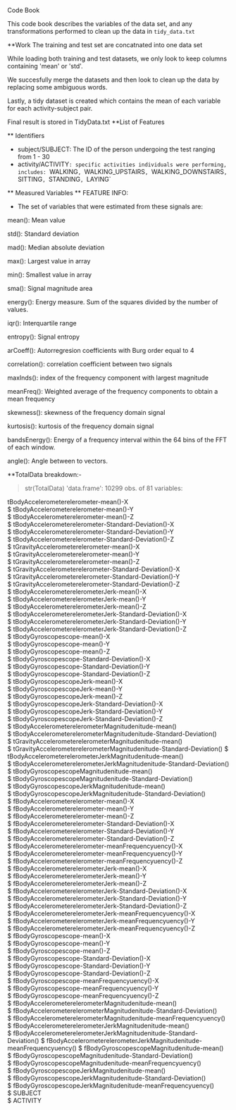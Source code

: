  Code Book

This code book describes the variables of the data set, and any transformations performed to clean up the data in `tidy_data.txt` 

**Work 
The training and test set are concatnated into one data set


While loading both training and test datasets, we only look to keep columns containing 'mean' or 'std'.


We succesfully merge the datasets and then look to clean up the data by replacing some ambiguous words.


Lastly, a tidy dataset is created which contains the mean of each variable for each activity-subject pair.


Final result is stored in TidyData.txt
**List of Features

** Identifiers
* subject/SUBJECT: The ID of the person undergoing the test ranging from 1 - 30
* activity/ACTIVITY`: specific activities individuals were performing, includes: `WALKING`, `WALKING_UPSTAIRS`, `WALKING_DOWNSTAIRS`, `SITTING`, `STANDING`, `LAYING`

** Measured Variables
** FEATURE INFO:
* The set of variables that were estimated from these signals are: 

mean(): Mean value

std(): Standard deviation

mad(): Median absolute deviation 

max(): Largest value in array

min(): Smallest value in array

sma(): Signal magnitude area

energy(): Energy measure. Sum of the squares divided by the number of values. 

iqr(): Interquartile range 

entropy(): Signal entropy

arCoeff(): Autorregresion coefficients with Burg order equal to 4

correlation(): correlation coefficient between two signals

maxInds(): index of the frequency component with largest magnitude

meanFreq(): Weighted average of the frequency components to obtain a mean frequency

skewness(): skewness of the frequency domain signal 

kurtosis(): kurtosis of the frequency domain signal 

bandsEnergy(): Energy of a frequency interval within the 64 bins of the FFT of each window.

angle(): Angle between to vectors.

**TotalData breakdown:-

> str(TotalData)
'data.frame':	10299 obs. of  81 variables:

 tBodyAccelerometerelerometer-mean()-X                               
 $ tBodyAccelerometerelerometer-mean()-Y                               
 $ tBodyAccelerometerelerometer-mean()-Z                              
 $ tBodyAccelerometerelerometer-Standard-Deviation()-X                 
 $ tBodyAccelerometerelerometer-Standard-Deviation()-Y                
 $ tBodyAccelerometerelerometer-Standard-Deviation()-Z                 
 $ tGravityAccelerometerelerometer-mean()-X                           
 $ tGravityAccelerometerelerometer-mean()-Y                           
 $ tGravityAccelerometerelerometer-mean()-Z                            
 $ tGravityAccelerometerelerometer-Standard-Deviation()-X              
 $ tGravityAccelerometerelerometer-Standard-Deviation()-Y              
 $ tGravityAccelerometerelerometer-Standard-Deviation()-Z             
 $ tBodyAccelerometerelerometerJerk-mean()-X                           
 $ tBodyAccelerometerelerometerJerk-mean()-Y                          
 $ tBodyAccelerometerelerometerJerk-mean()-Z                         
 $ tBodyAccelerometerelerometerJerk-Standard-Deviation()-X             
 $ tBodyAccelerometerelerometerJerk-Standard-Deviation()-Y             
 $ tBodyAccelerometerelerometerJerk-Standard-Deviation()-Z            
 $ tBodyGyroscopescope-mean()-X                                        
 $ tBodyGyroscopescope-mean()-Y                                        
 $ tBodyGyroscopescope-mean()-Z                                       
 $ tBodyGyroscopescope-Standard-Deviation()-X                         
 $ tBodyGyroscopescope-Standard-Deviation()-Y                          
 $ tBodyGyroscopescope-Standard-Deviation()-Z                          
 $ tBodyGyroscopescopeJerk-mean()-X                                  
 $ tBodyGyroscopescopeJerk-mean()-Y                                  
 $ tBodyGyroscopescopeJerk-mean()-Z                                   
 $ tBodyGyroscopescopeJerk-Standard-Deviation()-X                      
 $ tBodyGyroscopescopeJerk-Standard-Deviation()-Y                      
 $ tBodyGyroscopescopeJerk-Standard-Deviation()-Z                      
 $ tBodyAccelerometerelerometerMagnitudenitude-mean()                  
 $ tBodyAccelerometerelerometerMagnitudenitude-Standard-Deviation()    
 $ tGravityAccelerometerelerometerMagnitudenitude-mean()               
 $ tGravityAccelerometerelerometerMagnitudenitude-Standard-Deviation() 
 $ tBodyAccelerometerelerometerJerkMagnitudenitude-mean()             
 $ tBodyAccelerometerelerometerJerkMagnitudenitude-Standard-Deviation()
 $ tBodyGyroscopescopeMagnitudenitude-mean()                           
 $ tBodyGyroscopescopeMagnitudenitude-Standard-Deviation()             
 $ tBodyGyroscopescopeJerkMagnitudenitude-mean()                      
 $ tBodyGyroscopescopeJerkMagnitudenitude-Standard-Deviation()         
 $ fBodyAccelerometerelerometer-mean()-X                               
 $ fBodyAccelerometerelerometer-mean()-Y                              
 $ fBodyAccelerometerelerometer-mean()-Z                               
 $ fBodyAccelerometerelerometer-Standard-Deviation()-X                 
 $ fBodyAccelerometerelerometer-Standard-Deviation()-Y                
 $ fBodyAccelerometerelerometer-Standard-Deviation()-Z                 
 $ fBodyAccelerometerelerometer-meanFrequencyuency()-X                 
 $ fBodyAccelerometerelerometer-meanFrequencyuency()-Y                
 $ fBodyAccelerometerelerometer-meanFrequencyuency()-Z                
 $ fBodyAccelerometerelerometerJerk-mean()-X                           
 $ fBodyAccelerometerelerometerJerk-mean()-Y                          
 $ fBodyAccelerometerelerometerJerk-mean()-Z                           
 $ fBodyAccelerometerelerometerJerk-Standard-Deviation()-X            
 $ fBodyAccelerometerelerometerJerk-Standard-Deviation()-Y             
 $ fBodyAccelerometerelerometerJerk-Standard-Deviation()-Z            
 $ fBodyAccelerometerelerometerJerk-meanFrequencyuency()-X            
 $ fBodyAccelerometerelerometerJerk-meanFrequencyuency()-Y             
 $ fBodyAccelerometerelerometerJerk-meanFrequencyuency()-Z          
 $ fBodyGyroscopescope-mean()-X                                        
 $ fBodyGyroscopescope-mean()-Y                                       
 $ fBodyGyroscopescope-mean()-Z                                        
 $ fBodyGyroscopescope-Standard-Deviation()-X                         
 $ fBodyGyroscopescope-Standard-Deviation()-Y                          
 $ fBodyGyroscopescope-Standard-Deviation()-Z                         
 $ fBodyGyroscopescope-meanFrequencyuency()-X                          
 $ fBodyGyroscopescope-meanFrequencyuency()-Y                         
 $ fBodyGyroscopescope-meanFrequencyuency()-Z                          
 $ fBodyAccelerometerelerometerMagnitudenitude-mean()                  
 $ fBodyAccelerometerelerometerMagnitudenitude-Standard-Deviation()   
 $ fBodyAccelerometerelerometerMagnitudenitude-meanFrequencyuency()    
 $ fBodyAccelerometerelerometerJerkMagnitudenitude-mean()              
 $ fBodyAccelerometerelerometerJerkMagnitudenitude-Standard-Deviation()
 $ fBodyAccelerometerelerometerJerkMagnitudenitude-meanFrequencyuency()
 $ fBodyGyroscopescopeMagnitudenitude-mean()                           
 $ fBodyGyroscopescopeMagnitudenitude-Standard-Deviation()             
 $ fBodyGyroscopescopeMagnitudenitude-meanFrequencyuency()            
 $ fBodyGyroscopescopeJerkMagnitudenitude-mean()                       
 $ fBodyGyroscopescopeJerkMagnitudenitude-Standard-Deviation()         
 $ fBodyGyroscopescopeJerkMagnitudenitude-meanFrequencyuency()         
 $ SUBJECT                                                             
 $ ACTIVITY                                                           
 
 

 
